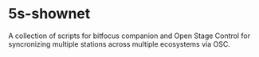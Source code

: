 # 5s-shownet
A collection of scripts for bitfocus companion and Open Stage Control for syncronizing multiple stations across multiple ecosystems via OSC.
